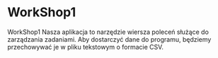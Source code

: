 # WorkShop1
WorkShop1
Nasza aplikacja to narzędzie wiersza poleceń służące do zarządzania zadaniami. Aby dostarczyć dane do programu, będziemy przechowywać je w pliku tekstowym o formacie CSV.
